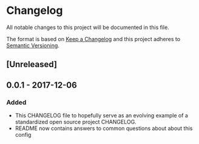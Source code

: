 # Changelog
All notable changes to this project will be documented in this file.

The format is based on [Keep a Changelog](http://keepachangelog.com/en/1.0.0/)
and this project adheres to [Semantic Versioning](http://semver.org/spec/v2.0.0.html).

## [Unreleased]

## 0.0.1 - 2017-12-06

### Added

- This CHANGELOG file to hopefully serve as an evolving example of a
  standardized open source project CHANGELOG.
- README now contains answers to common questions about about this config